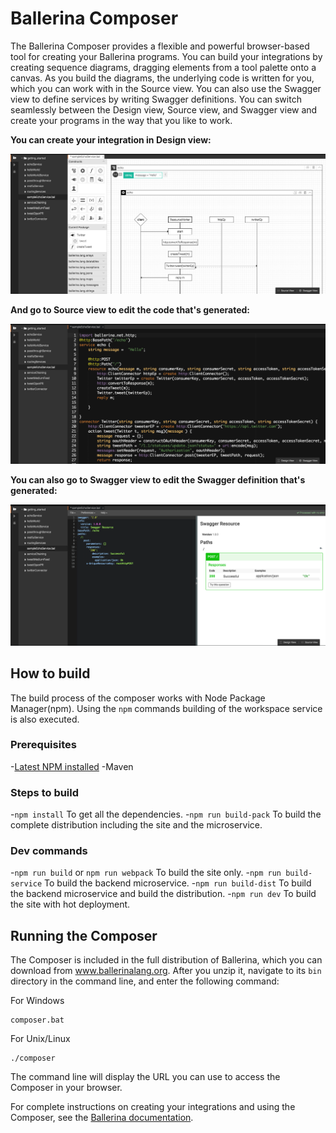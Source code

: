 # Ballerina Composer

The Ballerina Composer provides a flexible and powerful browser-based tool for creating your Ballerina programs. You can build your integrations by creating sequence diagrams, dragging elements from a tool palette onto a canvas. As you build the diagrams, the underlying code is written for you, which you can work with in the Source view. You can also use the Swagger view to define services by writing Swagger definitions. You can switch seamlessly between the Design view, Source view, and Swagger view and create your programs in the way that you like to work.

**You can create your integration in Design view:**

![alt text](./docs/images/DesignView.png?raw=true "Design view")


**And go to Source view to edit the code that's generated:**

![alt text](./docs/images/SourceView.png?raw=true "Source view")

**You can also go to Swagger view to edit the Swagger definition that's generated:**

![alt text](./docs/images/SwaggerView.png?raw=true "Source view")

## How to build
The build process of the composer works with Node Package Manager(npm). Using the `npm` commands building of the workspace service is also executed.

### Prerequisites
-[Latest NPM installed](https://docs.npmjs.com/getting-started/installing-node)
-Maven

### Steps to build
-`npm install` To get all the dependencies.
-`npm run build-pack` To build the complete distribution including the site and the microservice.

### Dev commands
-`npm run build` or `npm run webpack` To build the site only.
-`npm run build-service` To build the backend microservice.
-`npm run build-dist` To build the backend microservice and build the distribution.
-`npm run dev` To build the site with hot deployment.

## Running the Composer

The Composer is included in the full distribution of Ballerina, which you can download from www.ballerinalang.org. After you unzip it, navigate to its `bin` directory in the command line, and enter the following command:

For Windows
```
composer.bat
```

For Unix/Linux
```
./composer
```

The command line will display the URL you can use to access the Composer in your browser.

For complete instructions on creating your integrations and using the Composer, see the [Ballerina documentation](http://ballerinalang.org/documentation/).
